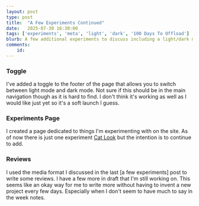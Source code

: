 ```yaml
---
layout: post
type: post
title:  "A Few Experiments Continued"
date:   2025-07-30 16:30:00
tags: ['experiments', 'meta', 'light', 'dark', '100 Days To Offload']
blurb: A few additional experiments to discuss including a light/dark mode toggle, reviews, and a dedicated experiments page.
comments:
    id: 
---
```


### Toggle

I've added a  toggle to the footer of the page that allows you to switch between light mode and dark mode. Not sure if this should be in the main navigation though as it is hard to find. I don't think it's working as well as I would like just yet so it's a soft launch I guess.

### Experiments Page

I created a page dedicated to things I'm experimenting with on the site. As of now there is just one experiment [Cat Look] but the intention is to continue to add.

### Reviews

I used the media format I discussed in the last [a few experiments] post to write some reviews. I have a few more in draft that I'm still working on. This seems like an okay way for me to write more without having to invent a new project every few days. Especially when I don't seem to have much to say in the week notes. 

[Cat Look]: /experiments/cat-look/